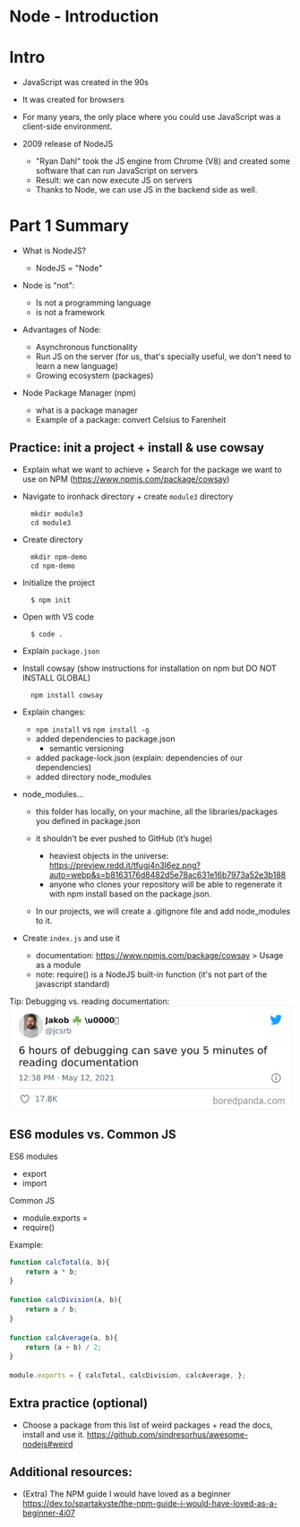 
# Node - Introduction

<!--

update - m2-m3 swap:

- part 1: very quick intro to node.js (2min.)
- part 2: npm - already done in m2 (skip)

-->




# Intro

- JavaScript was created in the 90s
- It was created for browsers
- For many years, the only place where you could use JavaScript was a client-side environment.


- 2009 release of NodeJS
  - "Ryan Dahl" took the JS engine from Chrome (V8) and created some software that can run JavaScript on servers
  - Result: we can now execute JS on servers
  - Thanks to Node, we can use JS in the backend side as well.



# Part 1 Summary

- What is NodeJS?
  - NodeJS = "Node"


- Node is "not":
  - Is not a programming language
  - is not a framework


- Advantages of Node:
  - Asynchronous functionality
  - Run JS on the server (for us, that's specially useful, we don't need to learn a new language)
  - Growing ecosystem (packages)


- Node Package Manager (npm)
  - what is a package manager
  - Example of a package: convert Celsius to Farenheit



## Practice: init a project + install & use cowsay


- Explain what we want to achieve + Search for the package we want to use on NPM (https://www.npmjs.com/package/cowsay)


- Navigate to ironhack directory + create  `module3` directory
  ```
    mkdir module3
    cd module3
  ```

- Create directory

  ```
    mkdir npm-demo
    cd npm-demo
  ```

- Initialize the project

  ```
    $ npm init
  ```

- Open with VS code
  ```
    $ code .
  ```


- Explain `package.json`



- Install cowsay (show instructions for installation on npm but DO NOT INSTALL GLOBAL)

  ```
    npm install cowsay
  ```

- Explain changes:
  - `npm install` vs `npm install -g`
  - added dependencies to package.json
    - semantic versioning
  - added package-lock.json (explain: dependencies of our dependencies)
  - added directory node_modules


- node_modules...
  - this folder has locally, on your machine, all the libraries/packages you defined in package.json
  - it shouldn’t be ever pushed to GitHub (it’s huge)
    - heaviest objects in the universe: https://preview.redd.it/tfugj4n3l6ez.png?auto=webp&s=b8163176d8482d5e78ac631e16b7973a52e3b188
    - anyone who clones your repository will be able to regenerate it with npm install based on the package.json.

  - In our projects, we will create a .gitignore file and add node_modules to it.


- Create `index.js` and use it
  - documentation: https://www.npmjs.com/package/cowsay > Usage as a module
  - note: require() is a NodeJS built-in function (it's not part of the javascript standard)



Tip: Debugging vs. reading documentation:
![debugging vs reading](../media/images/debugging%20vs%20reading%20documentation.jpg)



## ES6 modules vs. Common JS

<!-- @todo: create a diagram/image with code snippets comparing both -->

ES6 modules
- export
- import


Common JS
- module.exports = 
- require()


Example:

  ```js
  function calcTotal(a, b){
      return a * b;
  }

  function calcDivision(a, b){
      return a / b;
  }

  function calcAverage(a, b){
      return (a + b) / 2;
  }

  module.exports = { calcTotal, calcDivision, calcAverage, };
  ```




## Extra practice (optional)

- Choose a package from this list of weird packages + read the docs, install and use it.
  https://github.com/sindresorhus/awesome-nodejs#weird



## Additional resources:

- (Extra) The NPM guide I would have loved as a beginner
https://dev.to/spartakyste/the-npm-guide-i-would-have-loved-as-a-beginner-4i07


